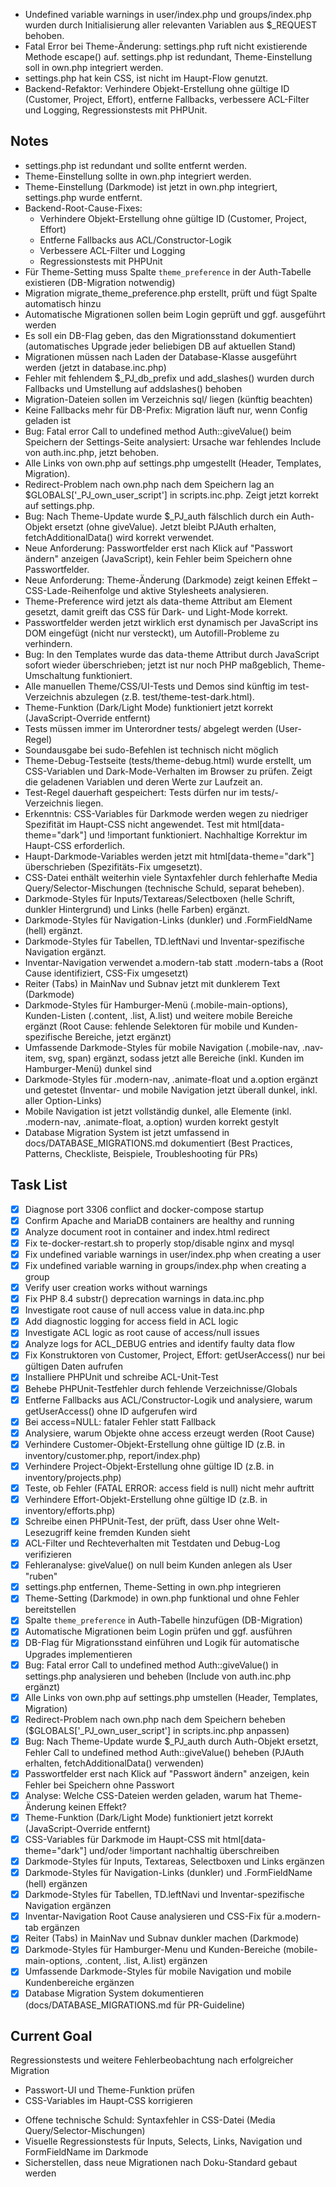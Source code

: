 - Undefined variable warnings in user/index.php und groups/index.php wurden durch Initialisierung aller relevanten Variablen aus $_REQUEST behoben.
- Fatal Error bei Theme-Änderung: settings.php ruft nicht existierende Methode escape() auf. settings.php ist redundant, Theme-Einstellung soll in own.php integriert werden.
- settings.php hat kein CSS, ist nicht im Haupt-Flow genutzt.
- Backend-Refaktor: Verhindere Objekt-Erstellung ohne gültige ID (Customer, Project, Effort), entferne Fallbacks, verbessere ACL-Filter und Logging, Regressionstests mit PHPUnit.

## Notes
- settings.php ist redundant und sollte entfernt werden.
- Theme-Einstellung sollte in own.php integriert werden.
- Theme-Einstellung (Darkmode) ist jetzt in own.php integriert, settings.php wurde entfernt.
- Backend-Root-Cause-Fixes:
  - Verhindere Objekt-Erstellung ohne gültige ID (Customer, Project, Effort)
  - Entferne Fallbacks aus ACL/Constructor-Logik
  - Verbessere ACL-Filter und Logging
  - Regressionstests mit PHPUnit
- Für Theme-Setting muss Spalte `theme_preference` in der Auth-Tabelle existieren (DB-Migration notwendig)
- Migration migrate_theme_preference.php erstellt, prüft und fügt Spalte automatisch hinzu
- Automatische Migrationen sollen beim Login geprüft und ggf. ausgeführt werden
- Es soll ein DB-Flag geben, das den Migrationsstand dokumentiert (automatisches Upgrade jeder beliebigen DB auf aktuellen Stand)
- Migrationen müssen nach Laden der Database-Klasse ausgeführt werden (jetzt in database.inc.php)
- Fehler mit fehlendem $_PJ_db_prefix und add_slashes() wurden durch Fallbacks und Umstellung auf addslashes() behoben
- Migration-Dateien sollen im Verzeichnis sql/ liegen (künftig beachten)
- Keine Fallbacks mehr für DB-Prefix: Migration läuft nur, wenn Config geladen ist
- Bug: Fatal error Call to undefined method Auth::giveValue() beim Speichern der Settings-Seite analysiert: Ursache war fehlendes Include von auth.inc.php, jetzt behoben.
- Alle Links von own.php auf settings.php umgestellt (Header, Templates, Migration).
- Redirect-Problem nach own.php nach dem Speichern lag an $GLOBALS['_PJ_own_user_script'] in scripts.inc.php. Zeigt jetzt korrekt auf settings.php.
- Bug: Nach Theme-Update wurde $_PJ_auth fälschlich durch ein Auth-Objekt ersetzt (ohne giveValue). Jetzt bleibt PJAuth erhalten, fetchAdditionalData() wird korrekt verwendet.
- Neue Anforderung: Passwortfelder erst nach Klick auf "Passwort ändern" anzeigen (JavaScript), kein Fehler beim Speichern ohne Passwortfelder.
- Neue Anforderung: Theme-Änderung (Darkmode) zeigt keinen Effekt – CSS-Lade-Reihenfolge und aktive Stylesheets analysieren.
- Theme-Preference wird jetzt als data-theme Attribut am <html> Element gesetzt, damit greift das CSS für Dark- und Light-Mode korrekt.
- Passwortfelder werden jetzt wirklich erst dynamisch per JavaScript ins DOM eingefügt (nicht nur versteckt), um Autofill-Probleme zu verhindern.
- Bug: In den Templates wurde das data-theme Attribut durch JavaScript sofort wieder überschrieben; jetzt ist nur noch PHP maßgeblich, Theme-Umschaltung funktioniert.
- Alle manuellen Theme/CSS/UI-Tests und Demos sind künftig im test-Verzeichnis abzulegen (z.B. test/theme-test-dark.html).
- Theme-Funktion (Dark/Light Mode) funktioniert jetzt korrekt (JavaScript-Override entfernt)
- Tests müssen immer im Unterordner tests/ abgelegt werden (User-Regel)
- Soundausgabe bei sudo-Befehlen ist technisch nicht möglich
- Theme-Debug-Testseite (tests/theme-debug.html) wurde erstellt, um CSS-Variablen und Dark-Mode-Verhalten im Browser zu prüfen. Zeigt die geladenen Variablen und deren Werte zur Laufzeit an.
- Test-Regel dauerhaft gespeichert: Tests dürfen nur im tests/-Verzeichnis liegen.
- Erkenntnis: CSS-Variables für Darkmode werden wegen zu niedriger Spezifität im Haupt-CSS nicht angewendet. Test mit html[data-theme="dark"] und !important funktioniert. Nachhaltige Korrektur im Haupt-CSS erforderlich.
- Haupt-Darkmode-Variables werden jetzt mit html[data-theme="dark"] überschrieben (Spezifitäts-Fix umgesetzt).
- CSS-Datei enthält weiterhin viele Syntaxfehler durch fehlerhafte Media Query/Selector-Mischungen (technische Schuld, separat beheben).
- Darkmode-Styles für Inputs/Textareas/Selectboxen (helle Schrift, dunkler Hintergrund) und Links (helle Farben) ergänzt.
- Darkmode-Styles für Navigation-Links (dunkler) und .FormFieldName (hell) ergänzt.
- Darkmode-Styles für Tabellen, TD.leftNavi und Inventar-spezifische Navigation ergänzt.
- Inventar-Navigation verwendet a.modern-tab statt .modern-tabs a (Root Cause identifiziert, CSS-Fix umgesetzt)
- Reiter (Tabs) in MainNav und Subnav jetzt mit dunklerem Text (Darkmode)
- Darkmode-Styles für Hamburger-Menü (.mobile-main-options), Kunden-Listen (.content, .list, A.list) und weitere mobile Bereiche ergänzt (Root Cause: fehlende Selektoren für mobile und Kunden-spezifische Bereiche, jetzt ergänzt)
- Umfassende Darkmode-Styles für mobile Navigation (.mobile-nav, .nav-item, svg, span) ergänzt, sodass jetzt alle Bereiche (inkl. Kunden im Hamburger-Menü) dunkel sind
- Darkmode-Styles für .modern-nav, .animate-float und a.option ergänzt und getestet (Inventar- und mobile Navigation jetzt überall dunkel, inkl. aller Option-Links)
- Mobile Navigation ist jetzt vollständig dunkel, alle Elemente (inkl. .modern-nav, .animate-float, a.option) wurden korrekt gestylt
- Database Migration System ist jetzt umfassend in docs/DATABASE_MIGRATIONS.md dokumentiert (Best Practices, Patterns, Checkliste, Beispiele, Troubleshooting für PRs)

## Task List
- [x] Diagnose port 3306 conflict and docker-compose startup
- [x] Confirm Apache and MariaDB containers are healthy and running
- [x] Analyze document root in container and index.html redirect
- [x] Fix te-docker-restart.sh to properly stop/disable nginx and mysql
- [x] Fix undefined variable warnings in user/index.php when creating a user
- [x] Fix undefined variable warning in groups/index.php when creating a group
- [x] Verify user creation works without warnings
- [x] Fix PHP 8.4 substr() deprecation warnings in data.inc.php
- [x] Investigate root cause of null access value in data.inc.php
- [x] Add diagnostic logging for access field in ACL logic
- [x] Investigate ACL logic as root cause of access/null issues
- [x] Analyze logs for ACL_DEBUG entries and identify faulty data flow
- [x] Fix Konstruktoren von Customer, Project, Effort: getUserAccess() nur bei gültigen Daten aufrufen
- [x] Installiere PHPUnit und schreibe ACL-Unit-Test
- [x] Behebe PHPUnit-Testfehler durch fehlende Verzeichnisse/Globals
- [x] Entferne Fallbacks aus ACL/Constructor-Logik und analysiere, warum getUserAccess() ohne ID aufgerufen wird
- [x] Bei access=NULL: fataler Fehler statt Fallback
- [x] Analysiere, warum Objekte ohne access erzeugt werden (Root Cause)
- [x] Verhindere Customer-Objekt-Erstellung ohne gültige ID (z.B. in inventory/customer.php, report/index.php)
- [x] Verhindere Project-Objekt-Erstellung ohne gültige ID (z.B. in inventory/projects.php)
- [x] Teste, ob Fehler (FATAL ERROR: access field is null) nicht mehr auftritt
- [x] Verhindere Effort-Objekt-Erstellung ohne gültige ID (z.B. in inventory/efforts.php)
- [x] Schreibe einen PHPUnit-Test, der prüft, dass User ohne Welt-Lesezugriff keine fremden Kunden sieht
- [x] ACL-Filter und Rechteverhalten mit Testdaten und Debug-Log verifizieren
- [x] Fehleranalyse: giveValue() on null beim Kunden anlegen als User "ruben"
- [x] settings.php entfernen, Theme-Setting in own.php integrieren
- [x] Theme-Setting (Darkmode) in own.php funktional und ohne Fehler bereitstellen
- [x] Spalte `theme_preference` in Auth-Tabelle hinzufügen (DB-Migration)
- [x] Automatische Migrationen beim Login prüfen und ggf. ausführen
- [x] DB-Flag für Migrationsstand einführen und Logik für automatische Upgrades implementieren
- [x] Bug: Fatal error Call to undefined method Auth::giveValue() in settings.php analysieren und beheben (Include von auth.inc.php ergänzt)
- [x] Alle Links von own.php auf settings.php umstellen (Header, Templates, Migration)
- [x] Redirect-Problem nach own.php nach dem Speichern beheben ($GLOBALS['_PJ_own_user_script'] in scripts.inc.php anpassen)
- [x] Bug: Nach Theme-Update wurde $_PJ_auth durch Auth-Objekt ersetzt, Fehler Call to undefined method Auth::giveValue() beheben (PJAuth erhalten, fetchAdditionalData() verwenden)
- [x] Passwortfelder erst nach Klick auf "Passwort ändern" anzeigen, kein Fehler bei Speichern ohne Passwort
- [x] Analyse: Welche CSS-Dateien werden geladen, warum hat Theme-Änderung keinen Effekt?
- [x] Theme-Funktion (Dark/Light Mode) funktioniert jetzt korrekt (JavaScript-Override entfernt)
- [x] CSS-Variables für Darkmode im Haupt-CSS mit html[data-theme="dark"] und/oder !important nachhaltig überschreiben
- [x] Darkmode-Styles für Inputs, Textareas, Selectboxen und Links ergänzen
- [x] Darkmode-Styles für Navigation-Links (dunkler) und .FormFieldName (hell) ergänzen
- [x] Darkmode-Styles für Tabellen, TD.leftNavi und Inventar-spezifische Navigation ergänzen
- [x] Inventar-Navigation Root Cause analysieren und CSS-Fix für a.modern-tab ergänzen
- [x] Reiter (Tabs) in MainNav und Subnav dunkler machen (Darkmode)
- [x] Darkmode-Styles für Hamburger-Menu und Kunden-Bereiche (mobile-main-options, .content, .list, A.list) ergänzen
- [x] Umfassende Darkmode-Styles für mobile Navigation und mobile Kundenbereiche ergänzen
- [x] Database Migration System dokumentieren (docs/DATABASE_MIGRATIONS.md für PR-Guideline)

## Current Goal
Regressionstests und weitere Fehlerbeobachtung nach erfolgreicher Migration
- Passwort-UI und Theme-Funktion prüfen
- CSS-Variables im Haupt-CSS korrigieren
+ Offene technische Schuld: Syntaxfehler in CSS-Datei (Media Query/Selector-Mischungen)
+ Visuelle Regressionstests für Inputs, Selects, Links, Navigation und FormFieldName im Darkmode
+ Sicherstellen, dass neue Migrationen nach Doku-Standard gebaut werden